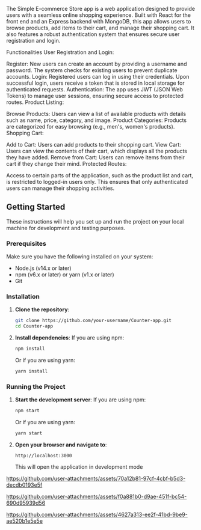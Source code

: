 The Simple E-commerce Store app is a web application designed to provide users with a seamless online shopping experience. Built with React for the front end and an Express backend with MongoDB, this app allows users to browse products, add items to their cart, and manage their shopping cart. It also features a robust authentication system that ensures secure user registration and login.

Functionalities
User Registration and Login:

Register: New users can create an account by providing a username and password. The system checks for existing users to prevent duplicate accounts.
Login: Registered users can log in using their credentials. Upon successful login, users receive a token that is stored in local storage for authenticated requests.
Authentication: The app uses JWT (JSON Web Tokens) to manage user sessions, ensuring secure access to protected routes.
Product Listing:

Browse Products: Users can view a list of available products with details such as name, price, category, and image.
Product Categories: Products are categorized for easy browsing (e.g., men's, women's products).
Shopping Cart:

Add to Cart: Users can add products to their shopping cart.
View Cart: Users can view the contents of their cart, which displays all the products they have added.
Remove from Cart: Users can remove items from their cart if they change their mind.
Protected Routes:

Access to certain parts of the application, such as the product list and cart, is restricted to logged-in users only. This ensures that only authenticated users can manage their shopping activities.

## Getting Started

These instructions will help you set up and run the project on your local machine for development and testing purposes.

### Prerequisites

Make sure you have the following installed on your system:

- Node.js (v14.x or later)
- npm (v6.x or later) or yarn (v1.x or later)
- Git

### Installation

1. **Clone the repository**:
    ```bash
    git clone https://github.com/your-username/Counter-app.git
    cd Counter-app
    ```

2. **Install dependencies**:
    If you are using npm:
    ```bash
    npm install
    ```
    Or if you are using yarn:
    ```bash
    yarn install
    ```

### Running the Project

1. **Start the development server**:
    If you are using npm:
    ```bash
    npm start
    ```
    Or if you are using yarn:
    ```bash
    yarn start
    ```

2. **Open your browser and navigate to**:
    ```
    http://localhost:3000
    ```

    This will open the application in development mode

https://github.com/user-attachments/assets/70a12b81-97cf-4cbf-b5d3-decdb0193e5f

https://github.com/user-attachments/assets/f0a881b0-d9ae-451f-bc54-690d95939d56

https://github.com/user-attachments/assets/4627a313-ee2f-41bd-9be9-ae520b1e5e5e

